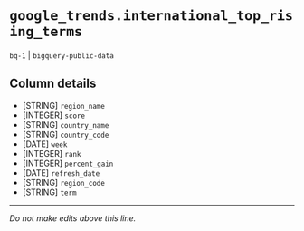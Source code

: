 # `google_trends.international_top_rising_terms`
`bq-1` | `bigquery-public-data`

## Column details
* [STRING]    `region_name`
* [INTEGER]   `score`
* [STRING]    `country_name`
* [STRING]    `country_code`
* [DATE]      `week`
* [INTEGER]   `rank`
* [INTEGER]   `percent_gain`
* [DATE]      `refresh_date`
* [STRING]    `region_code`
* [STRING]    `term`

-------------------------------------------------------------------------------
*Do not make edits above this line.*
